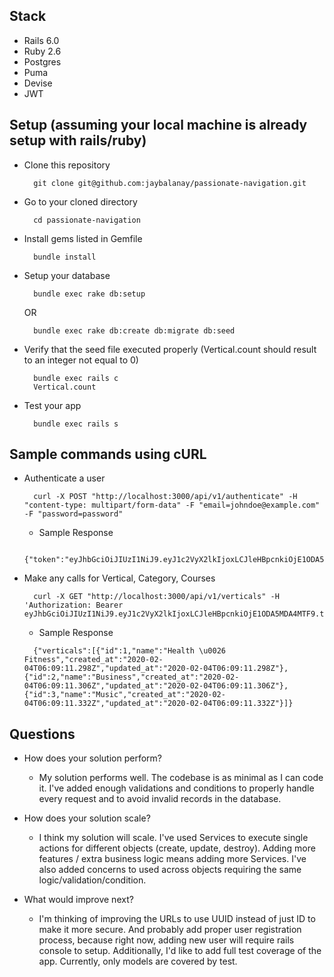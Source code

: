 ## Stack
- Rails 6.0
- Ruby 2.6
- Postgres
- Puma
- Devise
- JWT

## Setup (assuming your local machine is already setup with rails/ruby)
- Clone this repository
  ```
    git clone git@github.com:jaybalanay/passionate-navigation.git
  ```
- Go to your cloned directory
  ```
    cd passionate-navigation
  ```
- Install gems listed in Gemfile
  ```
    bundle install
  ```
- Setup your database
  ```
    bundle exec rake db:setup
  ```
  OR
  ```
    bundle exec rake db:create db:migrate db:seed
  ```
- Verify that the seed file executed properly (Vertical.count should result to an integer not equal to 0)
  ```
    bundle exec rails c
    Vertical.count
  ```
- Test your app
  ```
    bundle exec rails s
  ```

## Sample commands using cURL
- Authenticate a user
  ```
    curl -X POST "http://localhost:3000/api/v1/authenticate" -H "content-type: multipart/form-data" -F "email=johndoe@example.com" -F "password=password"
  ```
  - Sample Response
  ```
    {"token":"eyJhbGciOiJIUzI1NiJ9.eyJ1c2VyX2lkIjoxLCJleHBpcnkiOjE1ODA5MDA4MTF9.t61eEzmJkhWwdFC9xR65B72t8p0OpldfVXXLg9vPdb0"}
  ```
- Make any calls for Vertical, Category, Courses
  ```
    curl -X GET "http://localhost:3000/api/v1/verticals" -H 'Authorization: Bearer eyJhbGciOiJIUzI1NiJ9.eyJ1c2VyX2lkIjoxLCJleHBpcnkiOjE1ODA5MDA4MTF9.t61eEzmJkhWwdFC9xR65B72t8p0OpldfVXXLg9vPdb0'
  ```
  - Sample Response
  ```
    {"verticals":[{"id":1,"name":"Health \u0026 Fitness","created_at":"2020-02-04T06:09:11.298Z","updated_at":"2020-02-04T06:09:11.298Z"},{"id":2,"name":"Business","created_at":"2020-02-04T06:09:11.306Z","updated_at":"2020-02-04T06:09:11.306Z"},{"id":3,"name":"Music","created_at":"2020-02-04T06:09:11.332Z","updated_at":"2020-02-04T06:09:11.332Z"}]}
  ```

## Questions
- How does your solution perform?
  - My solution performs well. The codebase is as minimal as I can code it. I've added enough validations and conditions to properly handle every request and to avoid invalid records in the database.

- How does your solution scale?
  - I think my solution will scale. I've used Services to execute single actions for different objects (create, update, destroy). Adding more features / extra business logic means adding more Services. I've also added concerns to used across objects requiring the same logic/validation/condition.

- What would improve next?
  - I'm thinking of improving the URLs to use UUID instead of just ID to make it more secure. And probably add proper user registration process, because right now, adding new user will require rails console to setup. Additionally, I'd like to add full test coverage of the app. Currently, only models are covered by test.
